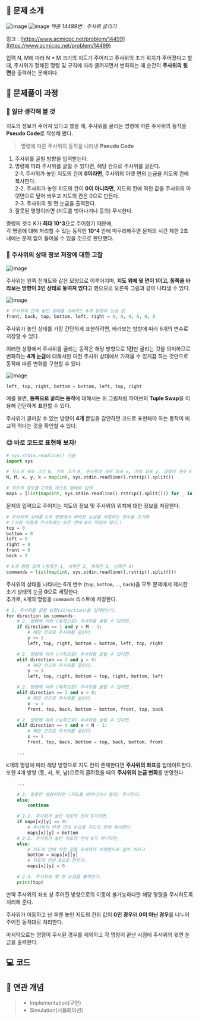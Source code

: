 ## **📄 문제 소개**

![image](https://user-images.githubusercontent.com/6462456/179459906-3b8beaf6-641d-4022-a720-749a674b815e.png)
![image](https://user-images.githubusercontent.com/6462456/179454251-e8f91d0e-6499-406d-8f1d-db5ed13a44cd.png)
_백준 14499번 : 주사위 굴리기_

링크 : [https://www.acmicpc.net/problem/14499](https://www.acmicpc.net/problem/14499)

입력 N, M에 따라 N \* M 크기의 지도가 주어지고
주사위의 초기 위치가 주어졌다고 할 때,
주사위가 정해진 명령 및 규칙에 따라 굴려지면서
변화하는 매 순간의 **주사위의 윗 면**을 출력하는 문제이다.

## **📗 문제풀이 과정**

### **🧐 일단 생각해 볼 것**

지도의 정보가 주어져 있다고 했을 때,
주사위를 굴리는 명령에 따른 주사위의 동작을
**Pseudo Code**로 작성해 봤다.

> 명령에 따른 주사위의 동작을 나타낸 **Pseudo Code**

1. 주사위를 굴릴 방향을 입력받는다.
2. 명령에 따라 주사위를 굴릴 수 있다면, 해당 칸으로 주사위를 굴린다.  
   2-1. 주사위가 놓인 지도의 칸이 **0이라면**,
   주사위의 아랫 면의 눈금을 지도의 칸에 복사한다.  
   2-2. 주사위가 놓인 지도의 칸이 **0이 아니라면**,
   지도의 칸에 적힌 값을 주사위의 아랫면으로 덮어 씌우고
   지도의 칸은 0으로 만든다.  
   2-3. 주사위의 윗 면 눈금을 출력한다.
3. 잘못된 명령이라면 (지도를 벗어나거나 등의) 무시한다.

명령의 갯수 K가 **최대 10^3**으로 주어졌기 때문에,  
각 명령에 대해 처리할 수 있는 동작만 **10^4** 안에 마무리해주면
문제의 시간 제한 2초 내에는 문제 없이 들어올 수 있을 것으로 판단했다.

### **🤔 주사위의 상태 정보 저장에 대한 고찰**

![image](https://user-images.githubusercontent.com/6462456/179455759-92c24785-5846-4461-ad77-570b8f1e8de4.png)

주사위는 왼쪽 전개도와 같은 모양으로 이루어지며,
**지도 위에 윗 면이 1이고, 동쪽을 바라보는 방향이 3인 상태로 놓여져 있다**고
했으므로 오른쪽 그림과 같이 나타낼 수 있다.

![image](https://user-images.githubusercontent.com/6462456/179459204-b10f78d2-5e8c-4d5c-a28c-30a81713a8eb.png)

```python
# 주사위의 현재 놓인 상태를 가리키는 6개 방향의 눈금 값
front, back, top, bottom, left, right = 0, 0, 0, 0, 0, 0
```

주사위가 놓인 상태를 가장 간단하게 표현하려면,
바라보는 방향에 따라 6개의 변수로 저장할 수 있다.

이러한 상황에서 주사위를 굴리는 동작은
해당 방향으로 **1칸**만 굴리는 것을 의미하므로
변화하는 **4개 눈금**에 대해서만 이전 주사위 상태에서
가져올 수 있게끔 하는 것만으로 동작에 따른 변화를 구현할 수 있다.

![image](https://user-images.githubusercontent.com/6462456/179459326-377c00c2-2e0a-4189-ae71-73411d1aa212.png)

```python
left, top, right, bottom = bottom, left, top, right
```

예를 들면, **동쪽으로 굴리는 동작**에 대해서는 위 그림처럼
파이썬의 **Tuple Swap**을 이용해 간단하게 표현할 수 있다.

주사위가 굴러갈 수 있는 방향이 **4개** 뿐임을 감안하면
코드로 표현해야 하는 동작이 비교적 적다는 것을 확인할 수 있다.

### **😉 바로 코드로 표현해 보자!**

```python
# sys.stdin.readline() 사용
import sys

# 지도의 세로 크기 N, 가로 크기 M, 주사위의 세로 좌표 x, 가로 좌표 y, 명령의 개수 k 입력
N, M, x, y, k = map(int, sys.stdin.readline().rstrip().split())

# 지도의 정보를 2차원 리스트 형태로 입력
maps = [list(map(int, sys.stdin.readline().rstrip().split())) for _ in range(N)]
```

문제의 입력으로 주어지는 지도의 정보 및
주사위의 위치에 대한 정보를 저장한다.

```python
# 주사위의 상태를 6개 방향에서 바라본 눈금을 저장하는 변수들 초기화
# (가장 처음에 주사위에는 모든 면에 0이 적혀져 있다.)
top = 0
bottom = 0
left = 0
right = 0
front = 0
back = 0

# k개 명령 입력 (동쪽은 1, 서쪽은 2, 북쪽은 3, 남쪽은 4)
commands = list(map(int, sys.stdin.readline().rstrip().split()))
```

주사위의 상태를 나타내는 6개 변수 (`top`, `bottom`, ..., `back`)을
모두 문제에서 제시한 초기 상태의 눈금 **0**으로 세팅한다.  
추가로, k개의 명령을 `commands` 리스트에 저장한다.

```python
# 1. 주사위를 굴릴 방향(direction)을 입력받는다.
for direction in commands:
    # 2. 명령에 따라 (동쪽으로) 주사위를 굴릴 수 있다면,
    if direction == 1 and y < M - 1:
        # 해당 칸으로 주사위를 굴린다.
        y += 1
        left, top, right, bottom = bottom, left, top, right

    # 2. 명령에 따라 (서쪽으로) 주사위를 굴릴 수 있다면,
    elif direction == 2 and y > 0:
        # 해당 칸으로 주사위를 굴린다.
        y -= 1
        left, top, right, bottom = top, right, bottom, left

    # 2. 명령에 따라 (북쪽으로) 주사위를 굴릴 수 있다면,
    elif direction == 3 and x > 0:
        # 해당 칸으로 주사위를 굴린다.
        x -= 1
        front, top, back, bottom = bottom, front, top, back

    # 2. 명령에 따라 (남쪽으로) 주사위를 굴릴 수 있다면,
    elif direction == 4 and x < N - 1:
        # 해당 칸으로 주사위를 굴린다.
        x += 1
        front, top, back, bottom = top, back, bottom, front

    ...
```

k개의 명령에 따라 해당 방향으로 지도 칸이 존재한다면
**주사위의 좌표**를 업데이트한다.  
또한 4개 방향 (동, 서, 북, 남)으로의 굴려졌을 때의
**주사위의 눈금 변화**를 반영한다.

```python
    ...

    # 3. 잘못된 명령이라면 (지도를 벗어나거나 등의) 무시한다.
    else:
        continue

    # 2-1. 주사위가 놓인 지도의 칸이 0이라면,
    if maps[x][y] == 0:
        # 주사위의 아랫 면의 눈금을 지도의 칸에 복사한다.
        maps[x][y] = bottom
    # 2-2. 주사위가 놓인 지도의 칸이 0이 아니라면,
    else:
        # 지도의 칸에 적힌 값을 주사위의 아랫면으로 덮어 씌우고
        bottom = maps[x][y]
        # 지도의 칸은 0으로 만든다.
        maps[x][y] = 0

    # 2-3. 주사위의 윗 면 눈금을 출력한다.
    print(top)
```

만약 주사위의 좌표 상 주어진 방향으로의 이동이 불가능하다면
해당 명령을 무시하도록 처리해 준다.

주사위가 이동하고 난 후엔 놓인 지도의 칸의 값이 **0인 경우**와
**0이 아닌 경우**를 나누어 주어진 동작대로 처리한다.

마지막으로는 명령이 무시된 경우를 제외하고
각 명령이 끝난 시점에 주사위의 윗면 눈금을 출력한다.

## **💻 코드**

<script src="https://gist.github.com/poodlepoodle/90210b345ccfa37c4ca69fd07721785b.js"></script>

## **📒 연관 개념**

> - Implementation(구현)
> - Simulation(시뮬레이션)
